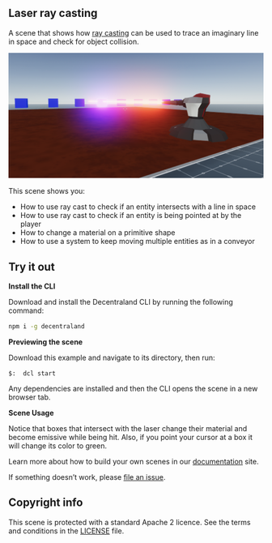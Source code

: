 ## Laser ray casting

A scene that shows how [ray casting](https://docs.decentraland.org/development-guide/raycasting/) can be used to trace an imaginary line in space and check for object collision.


![](screenshot/screenshot.png)

This scene shows you:

- How to use ray cast to check if an entity intersects with a line in space
- How to use ray cast to check if an entity is being pointed at by the player
- How to change a material on a primitive shape
- How to use a system to keep moving multiple entities as in a conveyor

## Try it out

**Install the CLI**

Download and install the Decentraland CLI by running the following command:

```bash
npm i -g decentraland
```

**Previewing the scene**

Download this example and navigate to its directory, then run:

```
$:  dcl start
```

Any dependencies are installed and then the CLI opens the scene in a new browser tab.

**Scene Usage**

Notice that boxes that intersect with the laser change their material and become emissive while being hit. Also, if you point your cursor at a box it will change its color to green.

Learn more about how to build your own scenes in our [documentation](https://docs.decentraland.org/) site.

If something doesn’t work, please [file an issue](https://github.com/decentraland-scenes/Awesome-Repository/issues/new).

## Copyright info

This scene is protected with a standard Apache 2 licence. See the terms and conditions in the [LICENSE](/LICENSE) file.
